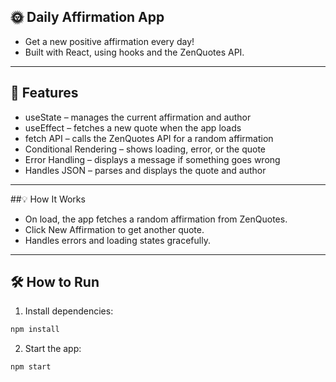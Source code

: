 ## 🌞 Daily Affirmation App
- Get a new positive affirmation every day!
- Built with React, using hooks and the ZenQuotes API.

---

## 🚀 Features
- useState – manages the current affirmation and author
- useEffect – fetches a new quote when the app loads
- fetch API – calls the ZenQuotes API for a random affirmation
- Conditional Rendering – shows loading, error, or the quote
- Error Handling – displays a message if something goes wrong
- Handles JSON – parses and displays the quote and author

---

##💡 How It Works
- On load, the app fetches a random affirmation from ZenQuotes.
- Click New Affirmation to get another quote.
- Handles errors and loading states gracefully.

---

## 🛠️ How to Run

1. Install dependencies: 
```bash
npm install
```

2. Start the app: 
```bash
npm start
```
